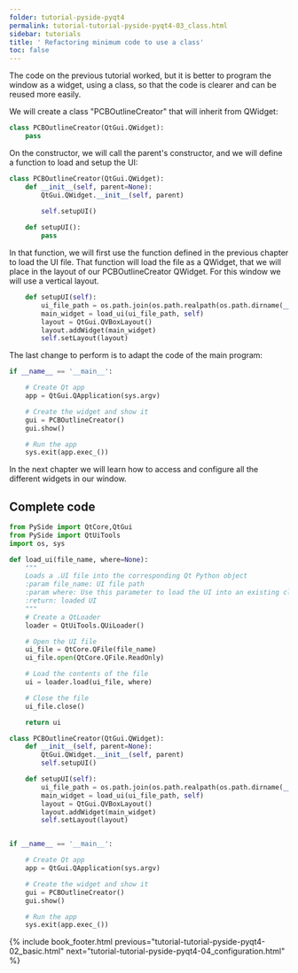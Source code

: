 ```yaml
---
folder: tutorial-pyside-pyqt4
permalink: tutorial-tutorial-pyside-pyqt4-03_class.html
sidebar: tutorials
title: ' Refactoring minimum code to use a class'
toc: false
---
```



The code on the previous tutorial worked, but it is better to program the window as a widget, using a class, so that the code is clearer and can be reused more easily.


 We will create a class "PCBOutlineCreator" that will inherit from QWidget:

```python
class PCBOutlineCreator(QtGui.QWidget):
    pass
```

On the constructor, we will call the parent's constructor, and we will define a function to load and setup the UI:

```python
class PCBOutlineCreator(QtGui.QWidget):
    def __init__(self, parent=None):
        QtGui.QWidget.__init__(self, parent)
        
        self.setupUI()

    def setupUI():
        pass
```

In that function, we will first use the function defined in the previous chapter to load the UI file. That function will load the file as a QWidget, 
that we will place in the layout of our PCBOutlineCreator QWidget. For this window we will use a vertical layout.

```python
    def setupUI(self):
        ui_file_path = os.path.join(os.path.realpath(os.path.dirname(__file__)), 'PCBOutlineCreator.ui')
        main_widget = load_ui(ui_file_path, self)
        layout = QtGui.QVBoxLayout()
        layout.addWidget(main_widget)
        self.setLayout(layout)
```

The last change to perform is to adapt the code of the main program:

```python
if __name__ == '__main__':

    # Create Qt app
    app = QtGui.QApplication(sys.argv)

    # Create the widget and show it
    gui = PCBOutlineCreator()
    gui.show()

    # Run the app
    sys.exit(app.exec_())
```

In the next chapter we will learn how to access and configure all the different widgets in our window.

## Complete code

```python
from PySide import QtCore,QtGui
from PySide import QtUiTools
import os, sys

def load_ui(file_name, where=None):
    """
    Loads a .UI file into the corresponding Qt Python object
    :param file_name: UI file path
    :param where: Use this parameter to load the UI into an existing class (i.e. to override methods)
    :return: loaded UI
    """
    # Create a QtLoader
    loader = QtUiTools.QUiLoader()

    # Open the UI file
    ui_file = QtCore.QFile(file_name)
    ui_file.open(QtCore.QFile.ReadOnly)

    # Load the contents of the file
    ui = loader.load(ui_file, where)

    # Close the file
    ui_file.close()

    return ui

class PCBOutlineCreator(QtGui.QWidget):
    def __init__(self, parent=None):
        QtGui.QWidget.__init__(self, parent)
        self.setupUI()

    def setupUI(self):
        ui_file_path = os.path.join(os.path.realpath(os.path.dirname(__file__)), 'PCBOutlineCreator.ui')
        main_widget = load_ui(ui_file_path, self)
        layout = QtGui.QVBoxLayout()
        layout.addWidget(main_widget)
        self.setLayout(layout)


if __name__ == '__main__':

    # Create Qt app
    app = QtGui.QApplication(sys.argv)

    # Create the widget and show it
    gui = PCBOutlineCreator()
    gui.show()

    # Run the app
    sys.exit(app.exec_())
```
{% include book_footer.html previous="tutorial-tutorial-pyside-pyqt4-02_basic.html" next="tutorial-tutorial-pyside-pyqt4-04_configuration.html" %}